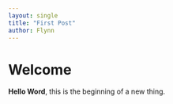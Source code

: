 ```yaml
---
layout: single
title: "First Post"
author: Flynn
---
```


# Welcome

**Hello Word**, this is the beginning of a new thing.